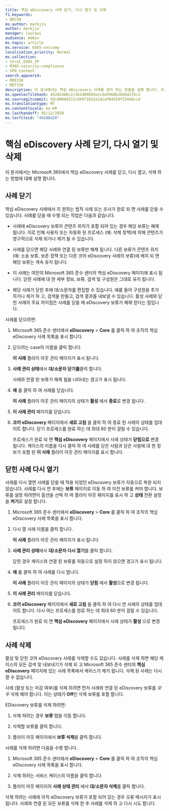 ```yaml
---
title: 핵심 eDiscovery 사례 닫기, 다시 열기 및 삭제
f1.keywords:
- NOCSH
ms.author: markjjo
author: markjjo
manager: laurawi
audience: Admin
ms.topic: article
ms.service: O365-seccomp
localization_priority: Normal
ms.collection:
- Strat_O365_IP
- M365-security-compliance
- SPO_Content
search.appverid:
- MOE150
- MET150
description: 이 문서에서는 핵심 eDiscovery 사례를 관리 하는 방법을 설명 합니다. 여기에는 사례 종료, 닫힌 사례 다시 열기 및 사례 삭제 등이 포함 됩니다.
ms.openlocfilehash: 45282486c2c3b1d00b99a1cda5968b3bb042f6c2
ms.sourcegitcommit: 93c0088d272cd45f1632a1dcaf04159f234abccd
ms.translationtype: MT
ms.contentlocale: ko-KR
ms.lasthandoff: 05/12/2020
ms.locfileid: "44208420"
---
```

# <a name="close-reopen-and-delete-a-core-ediscovery-case"></a>핵심 eDiscovery 사례 닫기, 다시 열기 및 삭제

이 문서에서는 Microsoft 365에서 핵심 eDiscovery 사례를 닫고, 다시 열고, 삭제 하는 방법에 대해 설명 합니다.

## <a name="close-a-case"></a>사례 닫기

핵심 eDiscovery 사례에서 지 원하는 법적 사례 또는 조사가 완료 되 면 사례를 닫을 수 있습니다. 사례를 닫을 때 수행 되는 작업은 다음과 같습니다.
  
- 사례에 eDiscovery 보류의 콘텐츠 위치가 포함 되어 있는 경우 해당 보류는 해제 됩니다. 이로 인해 사용자 또는 자동화 된 프로세스 (예: 삭제 정책)에 의해 콘텐츠가 영구적으로 삭제 되거나 제거 될 수 있습니다.

- 사례를 닫으면 해당 사례와 연결 된 보류만 해제 됩니다. 다른 보류가 콘텐츠 위치 (예: 소송 보류, 보존 정책 또는 다른 코어 eDiscovery 사례의 보류)에 배치 되 면 해당 보류는 계속 유지 됩니다.

- 이 사례는 여전히 Microsoft 365 준수 센터의 핵심 eDiscovery 페이지에 표시 됩니다. 닫힌 사례에 대 한 세부 정보, 보류, 검색 및 구성원은 그대로 유지 됩니다.

- 해당 사례가 닫힌 후에 대/소문자를 편집할 수 있습니다. 예를 들어 구성원을 추가 하거나 제거 하 고, 검색을 만들고, 검색 결과를 내보낼 수 있습니다. 활성 사례와 닫힌 사례의 주요 차이점은 사례를 닫을 때 eDiscovery 보류가 해제 된다는 점입니다.

사례를 닫으려면:
  
1. Microsoft 365 준수 센터에서 **eDiscovery**  >  **Core** 를 클릭 하 여 조직의 핵심 eDiscovery 사례 목록을 표시 합니다.

2. 닫으려는 case의 이름을 클릭 합니다.

    **이 사례** 플라이 아웃 관리 페이지가 표시 됩니다.

3. **사례 관리 상태**에서 **대/소문자 닫기를**클릭 합니다.

    사례와 연결 된 보류가 해제 됨을 나타내는 경고가 표시 됩니다.

4. **예** 를 클릭 하 여 사례를 닫습니다.

    **이 사례** 플라이 아웃 관리 페이지의 상태가 **활성** 에서 **종료**로 변경 됩니다.

5. **이 사례 관리** 페이지를 닫습니다.

6. **코어 eDiscovery** 페이지에서 **새로 고침** 을 클릭 하 여 종료 된 사례의 상태를 업데이트 합니다. 닫기 프로세스를 완료 하는 데 최대 60 분이 걸릴 수 있습니다.

    프로세스가 완료 되 면 **핵심 eDiscovery** 페이지에서 사례 상태가 **닫힘으로** 변경 됩니다. 케이스의 이름을 다시 클릭 하 여 사례를 닫은 사람과 닫은 사람에 대 한 정보가 포함 된 **이 사례** 플라이 아웃 관리 페이지를 표시 합니다.

## <a name="reopen-a-closed-case"></a>닫힌 사례 다시 열기

사례를 다시 열면 사례를 닫을 때 적용 되었던 eDiscovery 보류가 자동으로 복원 되지 않습니다. 사례를 다시 연 후에는 **보류** 페이지로 이동 하 여 이전 보류를 켜야 합니다. 보류를 설정 하려면이 옵션을 선택 하 여 플라이 아웃 페이지를 표시 하 고 **상태** 전환 설정을 **켜기**로 설정 합니다.
  
1. Microsoft 365 준수 센터에서 **eDiscovery**  >  **Core** 를 클릭 하 여 조직의 핵심 eDiscovery 사례 목록을 표시 합니다.

2. 다시 열 사례 이름을 클릭 합니다.

    **이 사례** 플라이 아웃 관리 페이지가 표시 됩니다. 

3. **사례 관리 상태**에서 **대/소문자 다시 열기**를 클릭 합니다.

    닫힌 경우 케이스와 연결 된 보류를 자동으로 설정 하지 않으면 경고가 표시 됩니다.

4. **예** 를 클릭 하 여 사례를 다시 엽니다.

    **이 사례** 플라이 아웃 관리 페이지의 상태가 **닫힘** 에서 **활성**으로 변경 됩니다.

5. **이 사례 관리** 페이지를 닫습니다. 

6. **코어 eDiscovery** 페이지에서 **새로 고침** 을 클릭 하 여 다시 연 사례의 상태를 업데이트 합니다. 다시 여는 프로세스를 완료 하는 데 최대 60 분이 걸릴 수 있습니다. 

    프로세스가 완료 되 면 **핵심 eDiscovery** 페이지에서 사례 상태가 **활성** 으로 변경 됩니다. 
  
## <a name="delete-a-case"></a>사례 삭제

활성 및 닫힌 코어 eDiscovery 사례를 삭제할 수도 있습니다. 사례를 삭제 하면 해당 케이스의 모든 검색 및 내보내기가 삭제 되 고 Microsoft 365 준수 센터의 **핵심 eDiscovery** 페이지에 있는 사례 목록에서 케이스가 제거 됩니다. 삭제 된 사례는 다시 열 수 없습니다.

사례 (활성 또는 마감 여부)를 삭제 하려면 먼저 사례와 연결 된 eDiscovery 보류를 *모두* 삭제 해야 합니다. 이는 상태가 **Off**인 삭제 보류를 포함 합니다. 

EDiscovery 보류를 삭제 하려면:

1. 삭제 하려는 경우 **보류** 탭을 이동 합니다.

2. 삭제할 보류를 클릭 합니다.

3. 플라이 아웃 페이지에서 **보류 삭제**를 클릭 합니다.

사례를 삭제 하려면 다음을 수행 합니다.

1. Microsoft 365 준수 센터에서 **eDiscovery**  >  **Core** 를 클릭 하 여 조직의 핵심 eDiscovery 사례 목록을 표시 합니다.

2. 삭제 하려는 서비스 케이스의 이름을 클릭 합니다.

3. 플라이 아웃 페이지의 **사례 상태 관리** 에서 **대/소문자 삭제**를 클릭 합니다.

삭제 하려는 사례에 아직 eDiscovery 보류가 포함 되어 있는 경우 오류 메시지가 표시 됩니다. 사례와 연결 된 모든 보류를 삭제 한 후 사례를 삭제 하 고 다시 시도 합니다.
